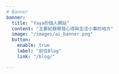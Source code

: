 ```yaml
---
# Banner
banner:
  title: "Yaya的個人網站"
  content: "主要紀錄開發心得與生活小事的地方"
  image: "/images/ai_banner.png"
  button:
    enable: true
    label: "前往Blog"
    link: "/blog/"

---
```

